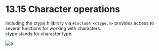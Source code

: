 # 13.15 Character operations

Including the ctype.h library via ``#include <ctype.h>`` provides access to several functions for working with characters.   
ctype stands for character type.   

![a](https://github.com/ijaejun1025/CIS224-Computer_Architecture/assets/154036705/0af02d30-1559-4957-a43c-2192129e65d7)

